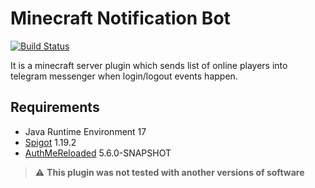 # Minecraft Notification Bot
[![Build Status](https://travis-ci.com/imedvedko/minecraft-notification-bot.svg?branch=master)](https://travis-ci.com/imedvedko/minecraft-notification-bot)

It is a minecraft server plugin which sends list of online players into telegram messenger when login/logout events happen.

## Requirements
* Java Runtime Environment 17
* [Spigot](https://www.spigotmc.org) 1.19.2
* [AuthMeReloaded](https://github.com/AuthMe/AuthMeReloaded) 5.6.0-SNAPSHOT
> :warning: **This plugin was not tested with another versions of software**
